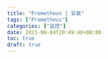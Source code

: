 ```yaml
---
title: "Prometheus | 安装"
tags: ["Prometheus"]
categories: ["监控"]
date: 2021-06-04T20:49:48+08:00
toc: true
draft: true
---
```




